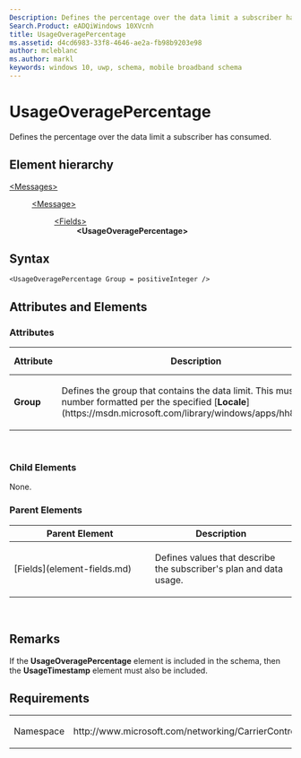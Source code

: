 ```yaml
---
Description: Defines the percentage over the data limit a subscriber has consumed.
Search.Product: eADQiWindows 10XVcnh
title: UsageOveragePercentage
ms.assetid: d4cd6983-33f8-4646-ae2a-fb98b9203e98
author: mcleblanc
ms.author: markl
keywords: windows 10, uwp, schema, mobile broadband schema
---
```


# UsageOveragePercentage


Defines the percentage over the data limit a subscriber has consumed.

## Element hierarchy

<dl>
<dt><a href="element-messages.md">&lt;Messages&gt;</a></dt>
<dd>
<dl>
<dt><a href="element-message.md">&lt;Message&gt;</a></dt>
<dd>
<dl>
<dt><a href="element-fields.md">&lt;Fields&gt;</a></dt>
<dd><b>&lt;UsageOveragePercentage&gt;</b></dd>
</dl>
</dd>
</dl>
</dd>
</dl>

## Syntax

``` syntax
<UsageOveragePercentage Group = positiveInteger />
```

## Attributes and Elements


### Attributes

<table>
<colgroup>
<col width="20%" />
<col width="20%" />
<col width="20%" />
<col width="20%" />
<col width="20%" />
</colgroup>
<thead>
<tr class="header">
<th>Attribute</th>
<th>Description</th>
<th>Data type</th>
<th>Required</th>
<th>Default value</th>
</tr>
</thead>
<tbody>
<tr class="odd">
<td><strong>Group</strong></td>
<td><p>Defines the group that contains the data limit. This must be a number formatted per the specified [<strong>Locale</strong>](https://msdn.microsoft.com/library/windows/apps/hh868459).</p></td>
<td>positiveInteger</td>
<td>Yes</td>
<td></td>
</tr>
</tbody>
</table>

 

### Child Elements

None.

### Parent Elements

<table>
<colgroup>
<col width="50%" />
<col width="50%" />
</colgroup>
<thead>
<tr class="header">
<th>Parent Element</th>
<th>Description</th>
</tr>
</thead>
<tbody>
<tr class="odd">
<td>[Fields](element-fields.md)</td>
<td><p>Defines values that describe the subscriber's plan and data usage.</p></td>
</tr>
</tbody>
</table>

 

## Remarks

If the **UsageOveragePercentage** element is included in the schema, then the **UsageTimestamp** element must also be included.

## Requirements

<table>
<colgroup>
<col width="50%" />
<col width="50%" />
</colgroup>
<tbody>
<tr class="odd">
<td><p>Namespace</p></td>
<td><p>http://www.microsoft.com/networking/CarrierControl/WWAN/v1</p></td>
</tr>
</tbody>
</table>

 

 



